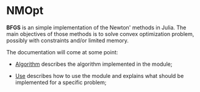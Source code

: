 # NMOpt

**BFGS** is an simple implementation of the Newton' methods in Julia.
The main objectives of those methods is to solve convex optimization
problem, possibly with constraints and/or limited memory.

The documentation will come at some point:

* [Algorithm](doc/algo.md) describes the algorithm implemented in the module;

* [Use](doc/use.md) describes how to use the module and explains what should 
be implemented for a specific problem;
